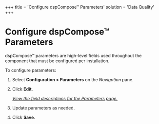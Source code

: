+++
title = 'Configure dspCompose™ Parameters'
solution = 'Data Quality'
+++

# Configure dspCompose™ Parameters

dspCompose™ parameters are high-level fields used throughout the
component that must be configured per installation.

To configure parameters:

1.  Select **Configuration \> Parameters** on the *Navigation
    <span style="font-style: normal;">pane</span>*.

2.  Click **Edit**.
    
    *[View the field descriptions for the Parameters
    page.](../Page_Desc/Parameters.htm)*

3.  Update parameters as needed.

4.  Click **Save**.
